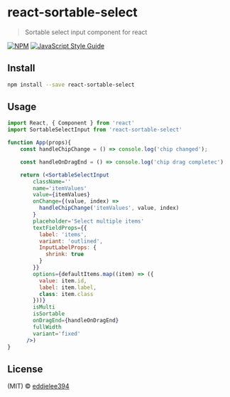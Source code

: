 # react-sortable-select

> Sortable select input component for react

[![NPM](https://img.shields.io/npm/v/react-sortable-select.svg)](https://www.npmjs.com/package/react-sortable-select) [![JavaScript Style Guide](https://img.shields.io/badge/code_style-standard-brightgreen.svg)](https://standardjs.com)

## Install

```bash
npm install --save react-sortable-select
```

## Usage

```jsx
import React, { Component } from 'react'
import SortableSelectInput from 'react-sortable-select'

function App(props){
    const handleChipChange = () => console.log('chip changed');

    const handleOnDragEnd = () => console.log('chip drag completec')

    return (<SortableSelectInput
        className=''
        name='itemValues'
        value={itemValues}
        onChange={(value, index) =>
          handleChipChange('itemValues', value, index)
        }
        placeholder='Select multiple items'
        textFieldProps={{
          label: 'items',
          variant: 'outlined',
          InputLabelProps: {
            shrink: true
          }
        }}
        options={defaultItems.map((item) => ({
          value: item.id,
          label: item.label,
          class: item.class
        }))}
        isMulti
        isSortable
        onDragEnd={handleOnDragEnd}
        fullWidth
        variant='fixed'
      />)
}
```

## License

(MIT) © [eddielee394](https://github.com/eddielee394)
